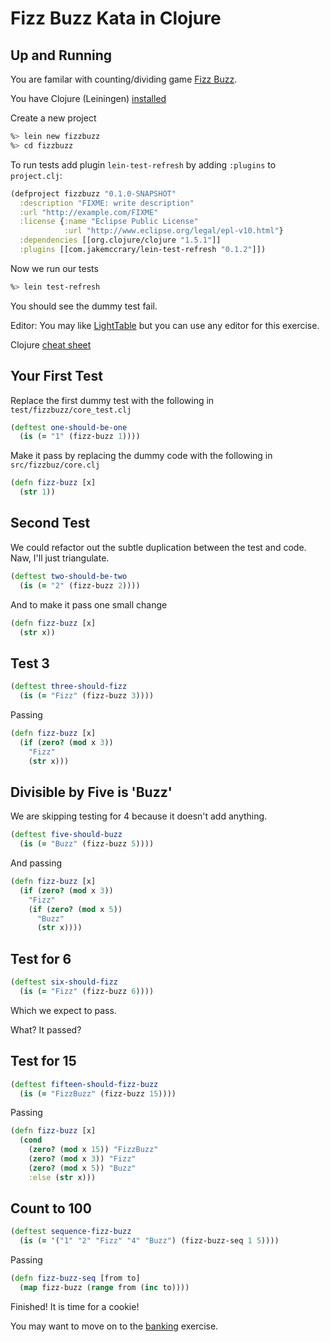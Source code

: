 Fizz Buzz Kata in Clojure
=====================

Up and Running
------------
You are familar with counting/dividing game [Fizz Buzz](http://en.wikipedia.org/wiki/Fizz_buzz).

You have Clojure (Leiningen) [installed](https://github.com/technomancy/leiningen/blob/stable/README.md)

Create a new project

```bash
%> lein new fizzbuzz
%> cd fizzbuzz
```

To run tests add plugin ``lein-test-refresh`` by adding ``:plugins`` to ``project.clj``:

```clojure
(defproject fizzbuzz "0.1.0-SNAPSHOT"
  :description "FIXME: write description"
  :url "http://example.com/FIXME"
  :license {:name "Eclipse Public License"
            :url "http://www.eclipse.org/legal/epl-v10.html"}
  :dependencies [[org.clojure/clojure "1.5.1"]]
  :plugins [[com.jakemccrary/lein-test-refresh "0.1.2"]])
```

Now we run our tests

```bash
%> lein test-refresh
```

You should see the dummy test fail.

Editor: You may like [LightTable](http://www.lighttable.com/) but you can use any editor for this exercise.
  
Clojure [cheat sheet](http://clojure.org/cheatsheet) 

Your First Test
---------------

Replace the first dummy test with the following in ``test/fizzbuzz/core_test.clj``

```clojure
(deftest one-should-be-one
  (is (= "1" (fizz-buzz 1))))
```

Make it pass by replacing the dummy code with the following in ``src/fizzbuz/core.clj``

```clojure
(defn fizz-buzz [x]
  (str 1))
```

Second Test
-----------

We could refactor out the subtle duplication between the test and code. Naw, I'll just triangulate.

```clojure
(deftest two-should-be-two
  (is (= "2" (fizz-buzz 2))))
```

And to make it pass one small change

```clojure
(defn fizz-buzz [x]
  (str x))
```

Test 3
------

```clojure
(deftest three-should-fizz
  (is (= "Fizz" (fizz-buzz 3))))
```

Passing

```clojure
(defn fizz-buzz [x]
  (if (zero? (mod x 3)) 
    "Fizz"
    (str x)))
```

Divisible by Five is 'Buzz'
--------------------------

We are skipping testing for 4 because it doesn't add anything.


```clojure
(deftest five-should-buzz
  (is (= "Buzz" (fizz-buzz 5))))
```

And passing

```clojure
(defn fizz-buzz [x]
  (if (zero? (mod x 3)) 
    "Fizz"
    (if (zero? (mod x 5))
      "Buzz"
      (str x))))
```

Test for 6
----------

```clojure
(deftest six-should-fizz
  (is (= "Fizz" (fizz-buzz 6))))
```

Which we expect to pass.

What? It passed?

Test for 15
-----------

```clojure
(deftest fifteen-should-fizz-buzz
  (is (= "FizzBuzz" (fizz-buzz 15))))
```

Passing

```clojure
(defn fizz-buzz [x]
  (cond
    (zero? (mod x 15)) "FizzBuzz"
    (zero? (mod x 3)) "Fizz"
    (zero? (mod x 5)) "Buzz"
    :else (str x)))
```

Count to 100
------------

```clojure
(deftest sequence-fizz-buzz
  (is (= '("1" "2" "Fizz" "4" "Buzz") (fizz-buzz-seq 1 5))))
```

Passing


```clojure
(defn fizz-buzz-seq [from to]
  (map fizz-buzz (range from (inc to))))
```

Finished! It is time for a cookie!

You may want to move on to the [banking](https://github.com/utahkay/clojure-banking) exercise.


